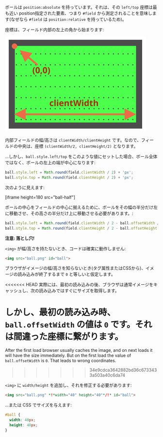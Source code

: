 ボールは `position:absolute` を持っています。それは、その `left/top` 座標は最も近い position指定された要素、つまり `#field` から測定されることを意味します(なぜなら `#field` は `position:relative` を持っているため)。

座標は、フィールド内部の左上の角から始まります:

![](field.svg)

内部フィールドの幅/高さは `clientWidth/clientHeight` です。なので、フィールドの中央は、座標 `(clientWidth/2, clientHeight/2)` となります。

...しかし、`ball.style.left/top` をこのような値にセットした場合、ボール全体ではなく、ボールの左上の端が中心になります:

```js
ball.style.left = Math.round(field.clientWidth / 2) + 'px';
ball.style.top = Math.round(field.clientHeight / 2) + 'px';
```

次のように見えます:

[iframe height=180 src="ball-half"]

ボールの中心をフィールドの中心に揃えるために、ボールをその幅の半分だけ左に移動させ、その高さの半分だけ上に移動させる必要があります。:

```js
ball.style.left = Math.round(field.clientWidth / 2 - ball.offsetWidth / 2) + 'px';
ball.style.top = Math.round(field.clientHeight / 2 - ball.offsetHeight / 2) + 'px';
```

**注意: 落とし穴!**

`<img>` が幅/高さを持たないとき、コードは確実に動作しません:

```html
<img src="ball.png" id="ball">
```

ブラウザがイメージの幅/高さを知らないとき(タグ属性またはCSSから)、イメージの読み込みが終了するまで `0` と等しいと仮定します。

<<<<<<< HEAD
実際には、最初の読み込みの後、ブラウザは通常イメージをキャッシュし、次の読み込みではすぐにサイズを取得します。

しかし、最初の読み込み時、 `ball.offsetWidth` の値は `0` です。それは間違った座標に繋がります。
=======
After the first load browser usually caches the image, and on next loads it will have the size immediately. But on the first load the value of `ball.offsetWidth` is `0`. That leads to wrong coordinates.
>>>>>>> 34e9cdca3642882bd36c6733433a503a40c6da74

`<img>` に `width/height` を追加し、それを修正する必要があります:

```html
<img src="ball.png" *!*width="40" height="40"*/!* id="ball">
```

...または CSS でサイズを与えます:

```css
#ball {
  width: 40px;
  height: 40px;
}
```
